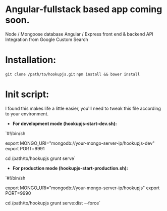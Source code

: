 Angular-fullstack based app coming soon.
==========

Node / Mongoose database
Angular / Express front end & backend
API Integration from Google Custom Search

Installation:
======

`git clone /path/to/hookupjs.git`
`npm install && bower install`

Init script:
======

I found this makes life a little easier, you'll need to tweak this file according to your environment.


+ __For development mode (hookupjs-start-dev.sh):__

`#!/bin/sh

export MONGO_URI="mongodb://your-mongo-server-ip/hookupjs-dev"
export PORT=9991

cd /path/to/hookupjs
grunt serve`

+ __For production mode (hookupjs-start-production.sh):__

`#!/bin/sh

export MONGO_URI="mongodb://your-mongo-server-ip/hookupjs"
export PORT=9990

cd /path/to/hookupjs
grunt serve:dist --force`